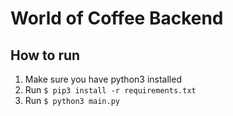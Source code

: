 # World of Coffee Backend

## How to run

1. Make sure you have python3 installed
1. Run `$ pip3 install -r requirements.txt`
1. Run `$ python3 main.py`

